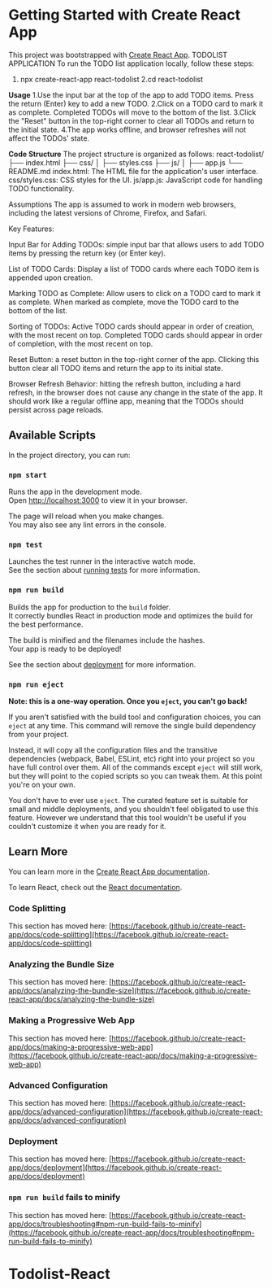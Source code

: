 # Getting Started with Create React App

This project was bootstrapped with [Create React App](https://github.com/facebook/create-react-app).
TODOLIST APPLICATION
To run the TODO list application locally, follow these steps:

1. npx create-react-app react-todolist
2.cd react-todolist

**Usage**
1.Use the input bar at the top of the app to add TODO items. Press the return (Enter) key to add a new TODO.
2.Click on a TODO card to mark it as complete. Completed TODOs will move to the bottom of the list.
3.Click the "Reset" button in the top-right corner to clear all TODOs and return to the initial state.
4.The app works offline, and browser refreshes will not affect the TODOs' state.

**Code Structure**
The project structure is organized as follows:
react-todolist/
├── index.html
├── css/
│   ├── styles.css
├── js/
│   ├── app.js
└── README.md
index.html: The HTML file for the application's user interface.
css/styles.css: CSS styles for the UI.
js/app.js: JavaScript code for handling TODO functionality.

Assumptions
The app is assumed to work in modern web browsers, including the latest versions of Chrome, Firefox, and Safari.


Key Features:

Input Bar for Adding TODOs:
simple input bar that allows users to add TODO items by pressing the return key (or Enter key).

List of TODO Cards:
Display a list of TODO cards where each TODO item is appended upon creation.

Marking TODO as Complete:
Allow users to click on a TODO card to mark it as complete.
When marked as complete, move the TODO card to the bottom of the list.

Sorting of TODOs:
Active TODO cards should appear in order of creation, with the most recent on top.
Completed TODO cards should appear in order of completion, with the most recent on top.

Reset Button:
a reset button in the top-right corner of the app.
Clicking this button  clear all TODO items and return the app to its initial state.

Browser Refresh Behavior:
 hitting the refresh button, including a hard refresh, in the browser does not cause any change in the state of the app. It should work like a regular offline app, meaning that the TODOs should persist across page reloads.


## Available Scripts

In the project directory, you can run:

### `npm start`

Runs the app in the development mode.\
Open [http://localhost:3000](http://localhost:3000) to view it in your browser.

The page will reload when you make changes.\
You may also see any lint errors in the console.

### `npm test`

Launches the test runner in the interactive watch mode.\
See the section about [running tests](https://facebook.github.io/create-react-app/docs/running-tests) for more information.

### `npm run build`

Builds the app for production to the `build` folder.\
It correctly bundles React in production mode and optimizes the build for the best performance.

The build is minified and the filenames include the hashes.\
Your app is ready to be deployed!

See the section about [deployment](https://facebook.github.io/create-react-app/docs/deployment) for more information.

### `npm run eject`

**Note: this is a one-way operation. Once you `eject`, you can't go back!**

If you aren't satisfied with the build tool and configuration choices, you can `eject` at any time. This command will remove the single build dependency from your project.

Instead, it will copy all the configuration files and the transitive dependencies (webpack, Babel, ESLint, etc) right into your project so you have full control over them. All of the commands except `eject` will still work, but they will point to the copied scripts so you can tweak them. At this point you're on your own.

You don't have to ever use `eject`. The curated feature set is suitable for small and middle deployments, and you shouldn't feel obligated to use this feature. However we understand that this tool wouldn't be useful if you couldn't customize it when you are ready for it.

## Learn More

You can learn more in the [Create React App documentation](https://facebook.github.io/create-react-app/docs/getting-started).

To learn React, check out the [React documentation](https://reactjs.org/).

### Code Splitting

This section has moved here: [https://facebook.github.io/create-react-app/docs/code-splitting](https://facebook.github.io/create-react-app/docs/code-splitting)

### Analyzing the Bundle Size

This section has moved here: [https://facebook.github.io/create-react-app/docs/analyzing-the-bundle-size](https://facebook.github.io/create-react-app/docs/analyzing-the-bundle-size)

### Making a Progressive Web App

This section has moved here: [https://facebook.github.io/create-react-app/docs/making-a-progressive-web-app](https://facebook.github.io/create-react-app/docs/making-a-progressive-web-app)

### Advanced Configuration

This section has moved here: [https://facebook.github.io/create-react-app/docs/advanced-configuration](https://facebook.github.io/create-react-app/docs/advanced-configuration)

### Deployment

This section has moved here: [https://facebook.github.io/create-react-app/docs/deployment](https://facebook.github.io/create-react-app/docs/deployment)

### `npm run build` fails to minify

This section has moved here: [https://facebook.github.io/create-react-app/docs/troubleshooting#npm-run-build-fails-to-minify](https://facebook.github.io/create-react-app/docs/troubleshooting#npm-run-build-fails-to-minify)
# Todolist-React
